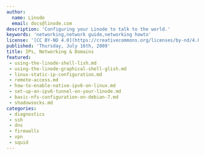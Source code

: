 ```yaml
---
author:
  name: Linode
  email: docs@linode.com
description: 'Configuring your Linode to talk to the world.'
keywords: 'networking,network guide,networking howto'
license: '[CC BY-ND 4.0](https://creativecommons.org/licenses/by-nd/4.0)'
published: 'Thursday, July 16th, 2009'
title: IPs, Networking & Domains
featured:
 - using-the-linode-shell-lish.md
 - using-the-linode-graphical-shell-glish.md
 - linux-static-ip-configuration.md
 - remote-access.md
 - how-to-enable-native-ipv6-on-linux.md
 - set-up-an-ipv6-tunnel-on-your-linode.md
 - basic-nfs-configuration-on-debian-7.md
 - shadowsocks.md
categories:
 - diagnostics
 - ssh
 - dns
 - firewalls
 - vpn
 - squid
---
```

